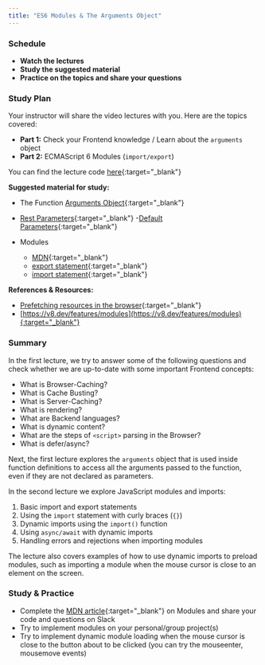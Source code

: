 ```yaml
---
title: "ES6 Modules & The Arguments Object"
---
```


### Schedule

  - **Watch the lectures**
  - **Study the suggested material**
  - **Practice on the topics and share your questions**

### Study Plan

  Your instructor will share the video lectures with you. Here are the topics covered:

  - **Part 1:** Check your Frontend knowledge / Learn about the `arguments` object
  - **Part 2:** ECMAScript 6 Modules (`import/export`)

  You can find the lecture code [here](https://github.com/in-tech-gration/WDX-180/tree/main/curriculum/week15/assets/code){:target="_blank"}

  **Suggested material for study:**

  - The Function [Arguments Object](https://developer.mozilla.org/en-US/docs/Web/JavaScript/Reference/Functions/arguments){:target="_blank"}
  - [Rest Parameters](https://developer.mozilla.org/en-US/docs/Web/JavaScript/Reference/Functions/rest_parameters){:target="_blank"}
  -[Default Parameters](https://developer.mozilla.org/en-US/docs/Web/JavaScript/Reference/Functions/Default_parameters){:target="_blank"}

  - Modules  
    - [MDN](https://developer.mozilla.org/en-US/docs/Web/JavaScript/Guide/Modules){:target="_blank"}  
    - [export statement](https://developer.mozilla.org/en-US/docs/Web/JavaScript/Reference/Statements/export){:target="_blank"}  
    - [import statement](https://developer.mozilla.org/en-US/docs/Web/JavaScript/Reference/Statements/import){:target="_blank"}  
  
  **References & Resources:**

  - [Prefetching resources in the browser](https://www.30secondsofcode.org/html/s/prefetching-resources/){:target="_blank"}  
  - [https://v8.dev/features/modules](https://v8.dev/features/modules){:target="_blank"}

### Summary

  In the first lecture, we try to answer some of the following questions and check whether we are up-to-date with some important Frontend concepts:

  - What is Browser-Caching?
  - What is Cache Busting?  
  - What is Server-Caching?
  - What is rendering?
  - What are Backend languages?
  - What is dynamic content?
  - What are the steps of `<script>` parsing in the Browser?
  - What is defer/async?

  Next, the first lecture explores the `arguments` object that is used inside function definitions to access all the arguments passed to the function, even if they are not declared as parameters.

  In the second lecture we explore JavaScript modules and imports:

  1. Basic import and export statements
  2. Using the `import` statement with curly braces (`{}`)
  3. Dynamic imports using the `import()` function
  4. Using `async/await` with dynamic imports
  5. Handling errors and rejections when importing modules

  The lecture also covers examples of how to use dynamic imports to preload modules, such as importing a module when the mouse cursor is close 
  to an element on the screen.

### Study & Practice

  - Complete the [MDN article](https://developer.mozilla.org/en-US/docs/Web/JavaScript/Guide/Modules){:target="_blank"} on Modules and share your code and questions on Slack  
  - Try to implement modules on your personal/group project(s)  
  - Try to implement dynamic module loading when the mouse cursor is close to the button about to be clicked (you can try the mouseenter, mousemove events)

